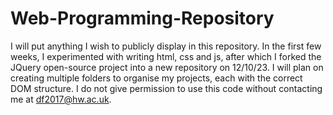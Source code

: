 # Web-Programming-Repository
I will put anything I wish to publicly display in this repository.
In the first few weeks, I experimented with writing html, css and js, after which I forked the JQuery open-source project into a new repository on 12/10/23.
I will plan on creating multiple folders to organise my projects, each with the correct DOM structure.
I do not give permission to use this code without contacting me at df2017@hw.ac.uk.
